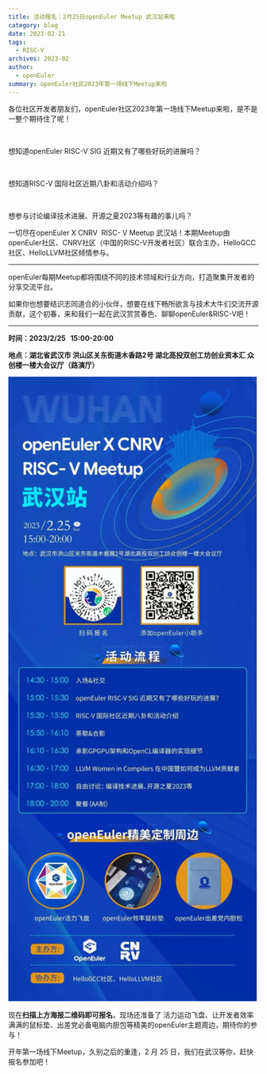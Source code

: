 ```yaml
---
title: 活动报名｜2月25日openEuler Meetup 武汉站来啦
category: blog
date: 2023-02-21
tags:
  - RISC-V
archives: 2023-02
author:
  - openEuler
summary: openEuler社区2023年第一场线下Meetup来啦
---
```



各位社区开发者朋友们，openEuler社区2023年第一场线下Meetup来啦，是不是一整个期待住了呢！

 

想知道openEuler RISC-V SIG 近期又有了哪些好玩的进展吗？

 

想知道RISC-V 国际社区近期八卦和活动介绍吗？

 

想参与讨论编译技术进展、开源之夏2023等有趣的事儿吗？

一切尽在openEuler X CNRV  RISC- V
Meetup 武汉站！本期Meetup由openEuler社区、CNRV社区（中国的RISC-V开发者社区）联合主办，HelloGCC社区、HelloLLVM社区倾情参与。

---

openEuler每期Meetup都将围绕不同的技术领域和行业方向，打造聚集开发者的分享交流平台。

如果你也想要结识志同道合的小伙伴，想要在线下畅所欲言与技术大牛们交流开源贡献，这个初春，来和我们一起在武汉赏赏春色、聊聊openEuler&RISC-V吧！

---

**时间：2023/2/25   15:00-20:00**

**地点：湖北省武汉市 洪山区关东街道木香路2号 湖北高投双创工坊创业资本汇
众创楼一楼大会议厅（路演厅）**



<img src="./img/news/20230224-wuhan/media/image1.jpeg" width="500" >

现在**扫描上方海报二维码即可报名**。现场还准备了
活力运动飞盘、让开发者效率满满的鼠标垫、出差党必备电脑内胆包等精美的openEuler主题周边，期待你的参与！

开年第一场线下Meetup，久别之后的重逢，2 月 25
日，我们在武汉等你，赶快报名参加吧！
